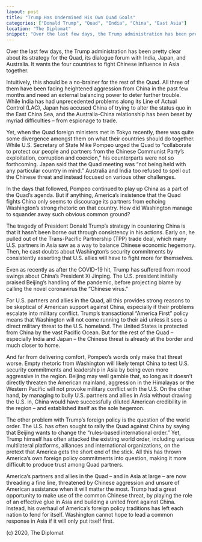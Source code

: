 ```yaml
---
layout: post
title: "Trump Has Undermined His Own Quad Goals"
categories: ["Donald Trump", "Quad", "India", "China", "East Asia"]
location: "The Diplomat"
snippet: "Over the last few days, the Trump administration has been pretty clear about its strategy for the Quad, its dialogue forum with India, Japan, and Australia. It wants the four countries to fight Chinese influence in Asia together. Intuitively, this should be a no-brainer for the rest of the Quad. All three of them have been facing heightened aggression from China in the past few months and need an external balancing power to deter further trouble. Yet, America’s insistence that the Quad fights China only seems to discourage its partners from echoing Washington’s strong rhetoric on that country. How did Washington manage to squander away such obvious common ground? (Published in The Diplomat)"
---
```


Over the last few days, the Trump administration has been pretty clear about its strategy for the Quad, its dialogue forum with India, Japan, and Australia. It wants the four countries to fight Chinese influence in Asia together.

Intuitively, this should be a no-brainer for the rest of the Quad. All three of them have been facing heightened aggression from China in the past few months and need an external balancing power to deter further trouble. While India has had unprecedented problems along its Line of Actual Control (LAC), Japan has accused China of trying to alter the status quo in the East China Sea, and the Australia-China relationship has been beset by myriad difficulties – from espionage to trade.

Yet, when the Quad foreign ministers met in Tokyo recently, there was quite some divergence amongst them on what their countries should do together. While U.S. Secretary of State Mike Pompeo urged the Quad to “collaborate to protect our people and partners from the Chinese Communist Party’s exploitation, corruption and coercion,” his counterparts were not so forthcoming. Japan said that the Quad meeting was “not being held with any particular country in mind.” Australia and India too refused to spell out the Chinese threat and instead focused on various other challenges.

In the days that followed, Pompeo continued to play up China as a part of the Quad’s agenda. But if anything, America’s insistence that the Quad fights China only seems to discourage its partners from echoing Washington’s strong rhetoric on that country. How did Washington manage to squander away such obvious common ground?

The tragedy of President Donald Trump’s strategy in countering China is that it hasn’t been borne out through consistency in his actions. Early on, he pulled out of the Trans-Pacific Partnership (TPP) trade deal, which many U.S. partners in Asia saw as a way to balance Chinese economic hegemony. Then, he cast doubts about Washington’s security commitments by consistently asserting that U.S. allies will have to fight more for themselves.

Even as recently as after the COVID-19 hit, Trump has suffered from mood swings about China’s President Xi Jinping. The U.S. president initially praised Beijing’s handling of the pandemic, before projecting blame by calling the novel coronavirus the “Chinese virus.”

For U.S. partners and allies in the Quad, all this provides strong reasons to be skeptical of American support against China, especially if their problems escalate into military conflict. Trump’s transactional “America First” policy means that Washington will not come running to their aid unless it sees a direct military threat to the U.S. homeland. The United States is protected from China by the vast Pacific Ocean. But for the rest of the Quad – especially India and Japan – the Chinese threat is already at the border and much closer to home.

And far from delivering comfort, Pompeo’s words only make that threat worse. Empty rhetoric from Washington will likely tempt China to test U.S. security commitments and leadership in Asia by being even more aggressive in the region. Beijing may well gamble that, so long as it doesn’t directly threaten the American mainland, aggression in the Himalayas or the Western Pacific will not provoke military conflict with the U.S. On the other hand, by managing to bully U.S. partners and allies in Asia without drawing the U.S. in, China would have successfully diluted American credibility in the region – and established itself as the sole hegemon.

The other problem with Trump’s foreign policy is the question of the world order. The U.S. has often sought to rally the Quad against China by saying that Beijing wants to change the “rules-based international order.” Yet, Trump himself has often attacked the existing world order, including various multilateral platforms, alliances and international organizations, on the pretext that America gets the short end of the stick. All this has thrown America’s own foreign policy commitments into question, making it more difficult to produce trust among Quad partners.

America’s partners and allies in the Quad – and in Asia at large – are now threading a fine line, threatened by Chinese aggression and unsure of American assistance when it will matter the most. Trump had a great opportunity to make use of the common Chinese threat, by playing the role of an effective glue in Asia and building a united front against China. Instead, his overhaul of America’s foreign policy traditions has left each nation to fend for itself. Washington cannot hope to lead a common response in Asia if it will only put itself first.

(c) 2020, The Diplomat
